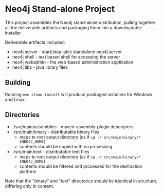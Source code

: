 Neo4j Stand-alone Project
=========================

This project assembles the Neo4j stand-alone distribution, pulling together all
the deliverable artifacts and packaging them into a downloadable installer.

Deliverable artifacts included:

* neo4j server - start/stop-able standalone neo4j server
* neo4j shell - text based shell for accessing the server
* neo4j webadmin - the web-based administration application
* neo4j libs - java library files

Building
--------

Running `mvn clean install` will produce packaged installers for Windows
and Linux.


Directories
-----------

* ./src/main/assemblies - maven-assembly-plugin descriptors
* ./src/main/binary - distributable binary files
  * maps to root output directory (as if `cp -r src/main/binary/* $NEO4J_HOME}`
  * contents should be copied with no processing
* ./src/main/text - distributable text files
  * maps to root output directory (as if `cp -r src/main/binary/* $NEO4J_HOME}`
  * contents should be filtered and processed for the destination platform


Note that the "binary" and "text" directories should be identical in structure,
differing only in content.


